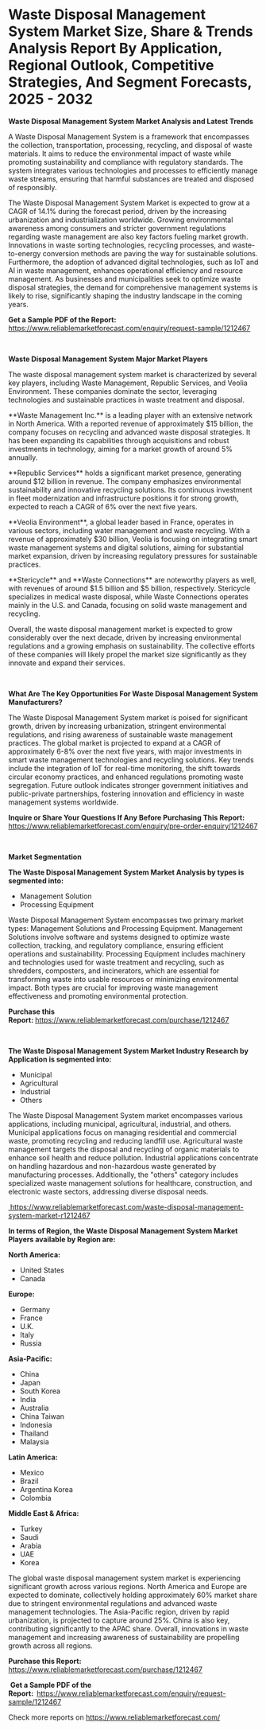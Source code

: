 <p><h1>Waste Disposal Management System Market Size, Share & Trends Analysis Report By Application, Regional Outlook, Competitive Strategies, And Segment Forecasts, 2025 - 2032</h1></p><p><strong>Waste Disposal Management System Market Analysis and Latest Trends</strong></p>
<p><p>A Waste Disposal Management System is a framework that encompasses the collection, transportation, processing, recycling, and disposal of waste materials. It aims to reduce the environmental impact of waste while promoting sustainability and compliance with regulatory standards. The system integrates various technologies and processes to efficiently manage waste streams, ensuring that harmful substances are treated and disposed of responsibly.</p><p>The Waste Disposal Management System Market is expected to grow at a CAGR of 14.1% during the forecast period, driven by the increasing urbanization and industrialization worldwide. Growing environmental awareness among consumers and stricter government regulations regarding waste management are also key factors fueling market growth. Innovations in waste sorting technologies, recycling processes, and waste-to-energy conversion methods are paving the way for sustainable solutions. Furthermore, the adoption of advanced digital technologies, such as IoT and AI in waste management, enhances operational efficiency and resource management. As businesses and municipalities seek to optimize waste disposal strategies, the demand for comprehensive management systems is likely to rise, significantly shaping the industry landscape in the coming years.</p></p>
<p><strong>Get a Sample PDF of the Report:&nbsp;</strong> <a href="https://www.reliablemarketforecast.com/enquiry/request-sample/1212467?utm_campaign=2320&utm_medium=2&utm_source=Github&utm_content=ia&utm_term=24032025&utm_id=waste-disposal-management-system">https://www.reliablemarketforecast.com/enquiry/request-sample/1212467</a></p>
<p>&nbsp;</p>
<p><strong>Waste Disposal Management System Major Market Players</strong></p>
<p><p>The waste disposal management system market is characterized by several key players, including Waste Management, Republic Services, and Veolia Environment. These companies dominate the sector, leveraging technologies and sustainable practices in waste treatment and disposal.</p><p>**Waste Management Inc.** is a leading player with an extensive network in North America. With a reported revenue of approximately $15 billion, the company focuses on recycling and advanced waste disposal strategies. It has been expanding its capabilities through acquisitions and robust investments in technology, aiming for a market growth of around 5% annually.</p><p>**Republic Services** holds a significant market presence, generating around $12 billion in revenue. The company emphasizes environmental sustainability and innovative recycling solutions. Its continuous investment in fleet modernization and infrastructure positions it for strong growth, expected to reach a CAGR of 6% over the next five years.</p><p>**Veolia Environment**, a global leader based in France, operates in various sectors, including water management and waste recycling. With a revenue of approximately $30 billion, Veolia is focusing on integrating smart waste management systems and digital solutions, aiming for substantial market expansion, driven by increasing regulatory pressures for sustainable practices.</p><p>**Stericycle** and **Waste Connections** are noteworthy players as well, with revenues of around $1.5 billion and $5 billion, respectively. Stericycle specializes in medical waste disposal, while Waste Connections operates mainly in the U.S. and Canada, focusing on solid waste management and recycling.</p><p>Overall, the waste disposal management market is expected to grow considerably over the next decade, driven by increasing environmental regulations and a growing emphasis on sustainability. The collective efforts of these companies will likely propel the market size significantly as they innovate and expand their services.</p></p>
<p>&nbsp;</p>
<p><strong>What Are The Key Opportunities For Waste Disposal Management System Manufacturers?</strong></p>
<p><p>The Waste Disposal Management System market is poised for significant growth, driven by increasing urbanization, stringent environmental regulations, and rising awareness of sustainable waste management practices. The global market is projected to expand at a CAGR of approximately 6-8% over the next five years, with major investments in smart waste management technologies and recycling solutions. Key trends include the integration of IoT for real-time monitoring, the shift towards circular economy practices, and enhanced regulations promoting waste segregation. Future outlook indicates stronger government initiatives and public-private partnerships, fostering innovation and efficiency in waste management systems worldwide.</p></p>
<p><strong>Inquire or Share Your Questions If Any Before Purchasing This Report:</strong> <a href="https://www.reliablemarketforecast.com/enquiry/pre-order-enquiry/1212467?utm_campaign=2320&utm_medium=2&utm_source=Github&utm_content=ia&utm_term=24032025&utm_id=waste-disposal-management-system">https://www.reliablemarketforecast.com/enquiry/pre-order-enquiry/1212467</a></p>
<p>&nbsp;</p>
<p><strong>Market Segmentation</strong></p>
<p><strong>The Waste Disposal Management System Market Analysis by types is segmented into:</strong></p>
<p><ul><li>Management Solution</li><li>Processing Equipment</li></ul></p>
<p><p>Waste Disposal Management System encompasses two primary market types: Management Solutions and Processing Equipment. Management Solutions involve software and systems designed to optimize waste collection, tracking, and regulatory compliance, ensuring efficient operations and sustainability. Processing Equipment includes machinery and technologies used for waste treatment and recycling, such as shredders, composters, and incinerators, which are essential for transforming waste into usable resources or minimizing environmental impact. Both types are crucial for improving waste management effectiveness and promoting environmental protection.</p></p>
<p><strong>Purchase this Report:&nbsp;</strong><a href="https://www.reliablemarketforecast.com/purchase/1212467?utm_campaign=2320&utm_medium=2&utm_source=Github&utm_content=ia&utm_term=24032025&utm_id=waste-disposal-management-system">https://www.reliablemarketforecast.com/purchase/1212467</a></p>
<p>&nbsp;</p>
<p><strong>The Waste Disposal Management System Market Industry Research by Application is segmented into:</strong></p>
<p><ul><li>Municipal</li><li>Agricultural</li><li>Industrial</li><li>Others</li></ul></p>
<p><p>The Waste Disposal Management System market encompasses various applications, including municipal, agricultural, industrial, and others. Municipal applications focus on managing residential and commercial waste, promoting recycling and reducing landfill use. Agricultural waste management targets the disposal and recycling of organic materials to enhance soil health and reduce pollution. Industrial applications concentrate on handling hazardous and non-hazardous waste generated by manufacturing processes. Additionally, the "others" category includes specialized waste management solutions for healthcare, construction, and electronic waste sectors, addressing diverse disposal needs.</p></p>
<p><a href="https://www.reliablemarketforecast.com/waste-disposal-management-system-market-r1212467?utm_campaign=2320&utm_medium=2&utm_source=Github&utm_content=ia&utm_term=24032025&utm_id=waste-disposal-management-system">&nbsp;https://www.reliablemarketforecast.com/waste-disposal-management-system-market-r1212467</a></p>
<p><strong>In terms of Region, the Waste Disposal Management System Market Players available by Region are:</strong></p>
<p>
    <p> <strong> North America: </strong>
        <ul>
            <li>United States</li>
            <li>Canada</li>
        </ul>
        </p> 
    <p> <strong> Europe: </strong>
        <ul>
            <li>Germany</li>
            <li>France</li>
            <li>U.K.</li>
            <li>Italy</li>
            <li>Russia</li>
        </ul>
        </p> 
    <p> <strong> Asia-Pacific: </strong>
        <ul>
            <li>China</li>
            <li>Japan</li>
            <li>South Korea</li>
            <li>India</li>
            <li>Australia</li>
            <li>China Taiwan</li>
            <li>Indonesia</li>
            <li>Thailand</li>
            <li>Malaysia</li>
        </ul>
        </p> 
    <p> <strong> Latin America: </strong>
        <ul>
            <li>Mexico</li>
            <li>Brazil</li>
            <li>Argentina Korea</li>
            <li>Colombia</li>
        </ul>
        </p> 
    <p> <strong> Middle East & Africa: </strong>
        <ul>
            <li>Turkey</li>
            <li>Saudi</li>
            <li>Arabia</li>
            <li>UAE</li>
            <li>Korea</li>
        </ul>
    </p>
    </p>
<p><p>The global waste disposal management system market is experiencing significant growth across various regions. North America and Europe are expected to dominate, collectively holding approximately 60% market share due to stringent environmental regulations and advanced waste management technologies. The Asia-Pacific region, driven by rapid urbanization, is projected to capture around 25%. China is also key, contributing significantly to the APAC share. Overall, innovations in waste management and increasing awareness of sustainability are propelling growth across all regions.</p></p>
<p><strong>Purchase this Report: </strong><a href="https://www.reliablemarketforecast.com/purchase/1212467?utm_campaign=2320&utm_medium=2&utm_source=Github&utm_content=ia&utm_term=24032025&utm_id=waste-disposal-management-system">https://www.reliablemarketforecast.com/purchase/1212467</a></p>
<p>&nbsp;<strong>Get a Sample PDF of the Report:&nbsp;&nbsp;</strong><a href="https://www.reliablemarketforecast.com/enquiry/request-sample/1212467?utm_campaign=2320&utm_medium=2&utm_source=Github&utm_content=ia&utm_term=24032025&utm_id=waste-disposal-management-system">https://www.reliablemarketforecast.com/enquiry/request-sample/1212467</a></p>
<p><strong></strong></p>
<p>Check more reports on <a href="https://www.reliablemarketforecast.com/?utm_campaign=2320&utm_medium=2&utm_source=Github&utm_content=ia&utm_term=24032025&utm_id=waste-disposal-management-system">https://www.reliablemarketforecast.com/</a></p>